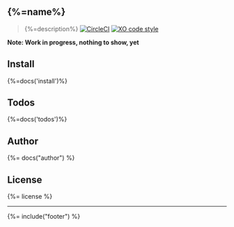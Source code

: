 ## {%=name%}
> {%=description%}
[![CircleCI](https://circleci.com/gh/sammler/sammler-strategy-github/tree/master.svg?style=svg)](https://circleci.com/gh/sammler/sammler-strategy-github/tree/master)
[![XO code style](https://img.shields.io/badge/code_style-XO--space-5ed9c7.svg)](https://github.com/sindresorhus/xo-space)

**Note: Work in progress, nothing to show, yet**

## Install
{%=docs('install')%}

## Todos
{%=docs('todos')%}

## Author
{%= docs("author") %}

## License
{%= license %}

***

{%= include("footer") %}

